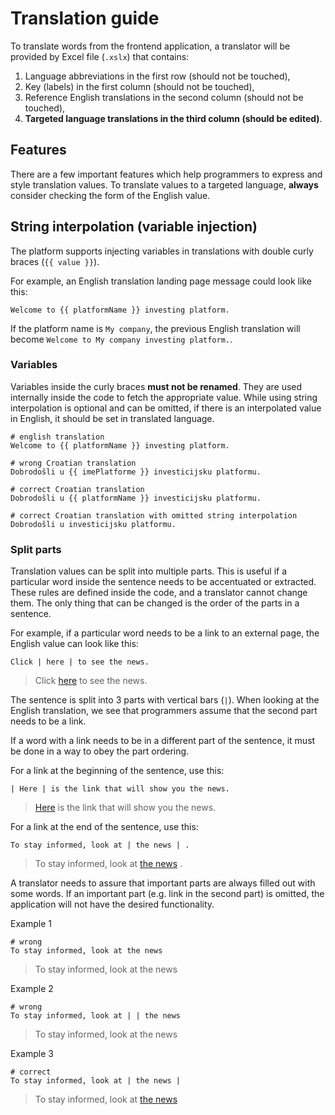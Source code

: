 # Translation guide

To translate words from the frontend application, a translator will be provided by Excel file (`.xslx`) that contains:

1. Language abbreviations in the first row (should not be touched),
2. Key (labels) in the first column (should not be touched),
3. Reference English translations in the second column (should not be touched),
4. **Targeted language translations in the third column (should be edited)**.

## Features

There are a few important features which help programmers to express and style translation values. To translate values to
a targeted language, **always** consider checking the form of the English value.

## String interpolation (variable injection)

The platform supports injecting variables in translations with double curly braces (`{{ value }}`).

For example, an English translation landing page message could look like this:

```
Welcome to {{ platformName }} investing platform.
```

If the platform name is `My company`, the previous English translation will
become `Welcome to My company investing platform.`.

### Variables

Variables inside the curly braces **must not be renamed**. They are used internally inside the code to fetch the
appropriate value. While using string interpolation is optional and can be omitted, if there is an interpolated value in English, it should be set in translated language.

```
# english translation
Welcome to {{ platformName }} investing platform.

# wrong Croatian translation
Dobrodošli u {{ imePlatforme }} investicijsku platformu.

# correct Croatian translation
Dobrodošli u {{ platformName }} investicijsku platformu.

# correct Croatian translation with omitted string interpolation
Dobrodošli u investicijsku platformu.

```

### Split parts

Translation values can be split into multiple parts. This is useful if a particular word inside the sentence needs to be
accentuated or extracted. These rules are defined inside the code, and a translator cannot change them. The only thing that can be changed is the order of the parts in a sentence.

For example, if a particular word needs to be a link to an external page, the English value can look like this:

```
Click | here | to see the news.
```

> Click [here]() to see the news.


The sentence is split into 3 parts with vertical bars (`|`). When looking at the English translation, we see that
programmers assume that the second part needs to be a link.

If a word with a link needs to be in a different part of the sentence, it must be done in a way to obey the part ordering.

For a link at the beginning of the sentence, use this:

```
| Here | is the link that will show you the news.
```

> [Here]() is the link that will show you the news.

For a link at the end of the sentence, use this:

```
To stay informed, look at | the news | .
```

> To stay informed, look at [the news]() .

A translator needs to assure that important parts are always filled out with some words. If an important part (e.g.
link in the second part) is omitted, the application will not have the desired functionality.

Example 1
```
# wrong
To stay informed, look at the news
```

> To stay informed, look at the news

Example 2
```
# wrong
To stay informed, look at | | the news
```

> To stay informed, look at the news

Example 3
```
# correct
To stay informed, look at | the news |
```

> To stay informed, look at [the news]()
